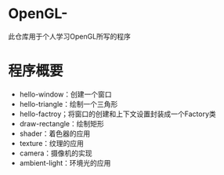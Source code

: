 # OpenGL-
此仓库用于个人学习OpenGL所写的程序

# 程序概要

- hello-window：创建一个窗口
- hello-triangle：绘制一个三角形
- hello-factroy；将窗口的创建和上下文设置封装成一个Factory类
- draw-rectangle：绘制矩形
- shader：着色器的应用
- texture：纹理的应用
- camera：摄像机的实现
- ambient-light：环境光的应用